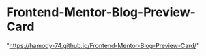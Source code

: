 # Frontend-Mentor-Blog-Preview-Card
"https://hamody-74.github.io/Frontend-Mentor-Blog-Preview-Card/" 
